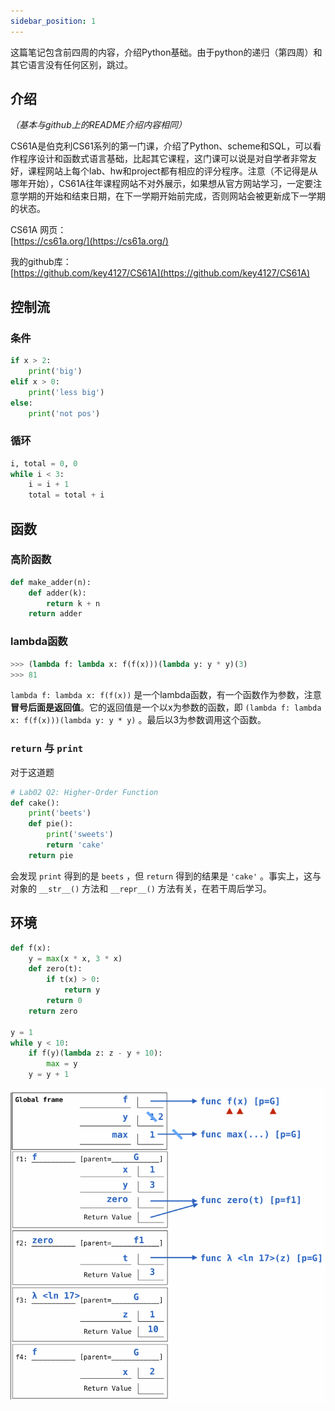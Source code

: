 ```yaml
---
sidebar_position: 1
---
```


这篇笔记包含前四周的内容，介绍Python基础。由于python的递归（第四周）和其它语言没有任何区别，跳过。 

## 介绍

*（基本与github上的README介绍内容相同）*

CS61A是伯克利CS61系列的第一门课，介绍了Python、scheme和SQL，可以看作程序设计和函数式语言基础，比起其它课程，这门课可以说是对自学者非常友好，课程网站上每个lab、hw和project都有相应的评分程序。注意（不记得是从哪年开始），CS61A往年课程网站不对外展示，如果想从官方网站学习，一定要注意学期的开始和结束日期，在下一学期开始前完成，否则网站会被更新成下一学期的状态。   

CS61A 网页：  
[https://cs61a.org/](https://cs61a.org/)

我的github库：  
[https://github.com/key4127/CS61A](https://github.com/key4127/CS61A)  

## 控制流

### 条件

```python
if x > 2:
    print('big')
elif x > 0:
    print('less big')
else:
    print('not pos')
```

### 循环

```python
i, total = 0, 0
while i < 3:
    i = i + 1
    total = total + i
```

## 函数

### 高阶函数

```python
def make_adder(n):
    def adder(k):
        return k + n
    return adder
```

### lambda函数

```python
>>> (lambda f: lambda x: f(f(x)))(lambda y: y * y)(3)
>>> 81
```

``lambda f: lambda x: f(f(x))`` 是一个lambda函数，有一个函数作为参数，注意**冒号后面是返回值**。它的返回值是一个以x为参数的函数，即 ``(lambda f: lambda x: f(f(x)))(lambda y: y * y)`` 。最后以3为参数调用这个函数。  

### ``return`` 与 ``print``

对于这道题  

```python
# Lab02 Q2: Higher-Order Function
def cake():
    print('beets')
    def pie():
        print('sweets')
        return 'cake'
    return pie
```

会发现 ``print`` 得到的是 ``beets`` ，但 ``return`` 得到的结果是 ``'cake'`` 。事实上，这与对象的 ``__str__()`` 方法和 ``__repr__()`` 方法有关，在若干周后学习。  

## 环境

```python
def f(x):
    y = max(x * x, 3 * x)
    def zero(t):
        if t(x) > 0:
            return y
        return 0
    return zero

y = 1
while y < 10:
    if f(y)(lambda z: z - y + 10):
        max = y
    y = y + 1
```

![diagram](./img/diagram.png)